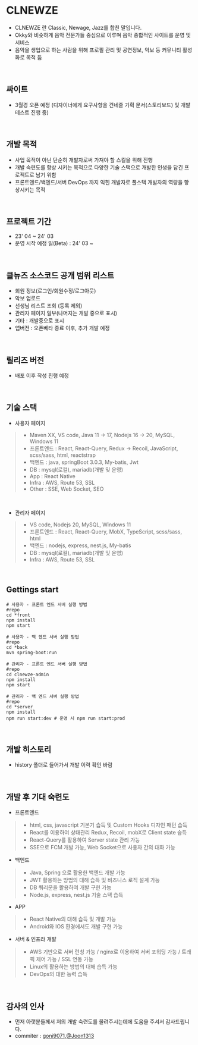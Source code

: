 # CLNEWZE

- CLNEWZE 란 Classic, Newage, Jazz를 합친 말입니다.
- Okky와 비슷하게 음악 전문가들 중심으로 이루며 음악 종합적인 사이트를 운영 및 서비스
- 음악을 생업으로 하는 사람을 위해 프로필 관리 및 공연정보, 악보 등 커뮤니티 활성화로 목적 둠

<br/>

## 싸이트

- 3월경 오픈 예정 (디자이너에게 요구사항을 건네줄 기획 문서(스토리보드) 및 개발 테스트 진행 중)

<br/>

## 개발 목적

- 사업 목적이 아닌 단순히 개발자로써 가져야 할 스킬을 위해 진행
- 개발 숙련도를 향상 시키는 목적으로 다양한 기술 스택으로 개발한 인생을 담긴 프로젝트로 남기 위함
- 프론트엔드/백엔드/서버 DevOps 까지 익힌 개발자로 풀스택 개발자의 역량을 향상시키는 목적

<br/>

## 프로젝트 기간

- 23' 04 ~ 24' 03
- 운영 시작 예정 일(Beta) : 24' 03 ~

<br/>

## 클뉴즈 소스코드 공개 범위 리스트

- 회원 정보(로그인/회원수정/로그아웃)
- 악보 업로드
- 선생님 리스트 조회 (등록 제외)
- 관리자 페이지 일부(나머지는 개발 중으로 표시)
- 기타 : 개발중으로 표시
- 앱버전 : 오픈베타 종료 이후, 추가 개발 예정 

<br/>

## 릴리즈 버전
- 배포 이후 작성 진행 예정

<br/>

## 기술 스택

- 사용자 페이지

> - Maven XX, VS code, Java 11 -> 17, Nodejs 16 -> 20, MySQL, Windows 11
> - 프론트엔드 : React, React-Query, Redux -> Recoil, JavaScript, scss/sass, html, reactstrap
> - 백엔드 : java, springBoot 3.0.3, My-batis, Jwt
> - DB : mysql(로컬), mariadb(개발 및 운영)
> - App : React Native
> - Infra : AWS, Route 53, SSL
> - Other : SSE, Web Socket, SEO

<br/>

- 관리자 페이지

> - VS code, Nodejs 20, MySQL, Windows 11
> - 프론트엔드 : React, React-Query, MobX, TypeScript, scss/sass, html
> - 백엔드 : nodejs, express, nest.js, My-batis
> - DB : mysql(로컬), mariadb(개발 및 운영)
> - Infra : AWS, Route 53, SSL

<br/>

## Gettings start

```
# 사용자 - 프론트 엔드 서버 실행 방법
#repo
cd *front
npm install
npm start

# 사용자 - 백 엔드 서버 실행 방법
#repo
cd *back
mvn spring-boot:run

# 관리자 - 프론트 엔드 서버 실행 방법
#repo
cd clnewze-admin
npm install
npm start

# 관리자 - 백 엔드 서버 실행 방법
#repo
cd *server
npm install
npm run start:dev # 운영 시 npm run start:prod
```

<br/>

## 개발 히스토리

- history 폴더로 들어가서 개발 이력 확인 바람

<br/>

## 개발 후 기대 숙련도

- 프론트엔드

> - html, css, javascript 기본기 습득 및 Custom Hooks 디자인 패턴 습득
> - React를 이용하여 상태관리 Redux, Recoil, mobX로 Client state 습득
> - React-Query를 활용하여 Server state 관리 가능
> - SSE으로 FCM 개발 가능, Web Socket으로 사용자 간의 대화 가능

- 백엔드

> - Java, Spring 으로 활용한 백엔드 개발 가능
> - JWT 활용하는 방법의 대해 습득 및 비즈니스 로직 설계 가능
> - DB 쿼리문을 활용하여 개발 구현 가능
> - Node.js, express, nest.js 기술 스택 습득

- APP

> - React Native의 대해 습득 및 개발 가능
> - Android와 IOS 환경에서도 개발 구현 가능

- 서버 & 인프라 개발

> - AWS 기반으로 서버 런칭 가능 / nginx로 이용하여 서버 포워딩 가능 / 트래픽 제어 가능 / SSL 연동 가능
> - Linux의 활용하는 방법의 대해 습득 가능
> - DevOps의 대한 능력 습득

<br/>

## 감사의 인사

- 먼저 아랫분들께서 저의 개발 숙련도를 올려주시는데에 도움을 주셔서 감사드립니다.
- commiter : [goni9071](https://github.com/goni9071),[@Joon1313](https://github.com/Joon1313)
